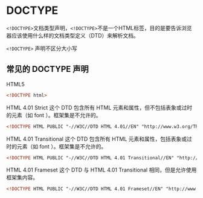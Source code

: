 # DOCTYPE

`<!DOCTYPE>`文档类型声明，`<!DOCTYPE>`不是一个HTML标签，目的是要告诉浏览器应该使用什么样的文档类型定义（DTD）来解析文档。

`<!DOCTYPE>` 声明不区分大小写

## 常见的 DOCTYPE 声明

HTML5

```html
<!DOCTYPE html>
```

HTML 4.01 Strict
这个 DTD 包含所有 HTML 元素和属性，但不包括表象或过时的元素（如 font ）。框架集是不允许的。

```html
<!DOCTYPE HTML PUBLIC "-//W3C//DTD HTML 4.01//EN" "http://www.w3.org/TR/html4/strict.dtd">
```

HTML 4.01 Transitional
这个 DTD 包含所有 HTML 元素和属性，包括表象或过时的元素（如 font ）。框架集是不允许的。

```html
<!DOCTYPE HTML PUBLIC "-//W3C//DTD HTML 4.01 Transitional//EN" "http://www.w3.org/TR/html4/loose.dtd">
```

HTML 4.01 Frameset
这个 DTD 与 HTML 4.01 Transitional 相同，但是允许使用框架集内容。

```html
<!DOCTYPE HTML PUBLIC "-//W3C//DTD HTML 4.01 Frameset//EN" "http://www.w3.org/TR/html4/frameset.dtd">
```
